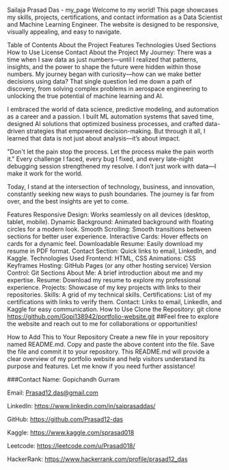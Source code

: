 Sailaja Prasad Das - my_page
Welcome to my world! This page showcases my skills, projects, certifications, and contact information as a Data Scientist and Machine Learning Engineer. The website is designed to be responsive, visually appealing, and easy to navigate.

Table of Contents
About the Project
Features
Technologies Used
Sections
How to Use
License
Contact
About the Project
My Journey:
There was a time when I saw data as just numbers—until I realized that patterns, insights, and the power to shape the future were hidden within those numbers. My journey began with curiosity—how can we make better decisions using data? That single question led me down a path of discovery, from solving complex problems in aerospace engineering to unlocking the true potential of machine learning and AI.

I embraced the world of data science, predictive modeling, and automation as a career and a passion. I built ML automation systems that saved time, designed AI solutions that optimized business processes, and crafted data-driven strategies that empowered decision-making. But through it all, I learned that data is not just about analysis—it’s about impact.

"Don't let the pain stop the process. Let the process make the pain worth it." Every challenge I faced, every bug I fixed, and every late-night debugging session strengthened my resolve. I don’t just work with data—I make it work for the world.

Today, I stand at the intersection of technology, business, and innovation, constantly seeking new ways to push boundaries. The journey is far from over, and the best insights are yet to come.

Features
Responsive Design: Works seamlessly on all devices (desktop, tablet, mobile).
Dynamic Background: Animated background with floating circles for a modern look.
Smooth Scrolling: Smooth transitions between sections for better user experience.
Interactive Cards: Hover effects on cards for a dynamic feel.
Downloadable Resume: Easily download my resume in PDF format.
Contact Section: Quick links to email, LinkedIn, and Kaggle.
Technologies Used
Frontend: HTML, CSS
Animations: CSS Keyframes
Hosting: GitHub Pages (or any other hosting service)
Version Control: Git
Sections
About Me: A brief introduction about me and my expertise.
Resume: Download my resume to explore my professional experience.
Projects: Showcase of my key projects with links to their repositories.
Skills: A grid of my technical skills.
Certifications: List of my certifications with links to verify them.
Contact: Links to email, LinkedIn, and Kaggle for easy communication.
How to Use
Clone the Repository:
git clone https://github.com/Gopi138942/portfolio-website.git
##Feel free to explore the website and reach out to me for collaborations or opportunities!

How to Add This to Your Repository
Create a new file in your repository named README.md.
Copy and paste the above content into the file.
Save the file and commit it to your repository.
This README.md will provide a clear overview of my portfolio website and help visitors understand its purpose and features. Let me know if you need further assistance!

###Contact Name: Gopichandh Gurram

Email: Prasad12.das@gmail.com

LinkedIn: https://www.linkedin.com/in/saiprasaddas/

GitHub: https://github.com/Prasad12-das

Kaggle: https://www.kaggle.com/sprasad018

Leetcode: https://leetcode.com/u/Prasad018/

HackerRank: https://www.hackerrank.com/profile/prasad12_das
